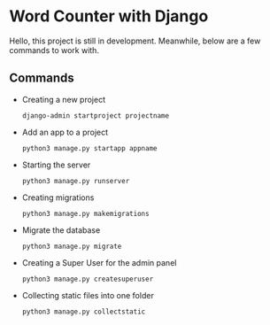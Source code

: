 # Word Counter with Django

Hello, this project is still in development. Meanwhile, below are a few commands to work with.

## Commands

- Creating a new project

    ```
    django-admin startproject projectname
    ```

- Add an app to a project

    ```
    python3 manage.py startapp appname
    ```

- Starting the server

    ```
    python3 manage.py runserver
    ```

- Creating migrations

    ```
    python3 manage.py makemigrations
    ```

- Migrate the database

    ```
    python3 manage.py migrate
    ```

- Creating a Super User for the admin panel

    ```
    python3 manage.py createsuperuser
    ```

- Collecting static files into one folder

    ```
    python3 manage.py collectstatic
    ```
